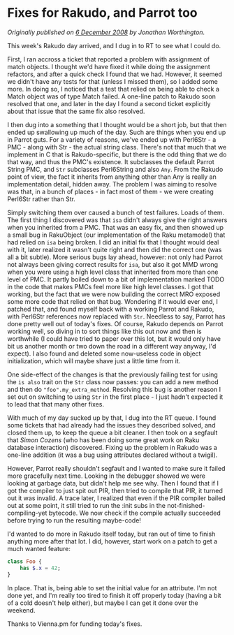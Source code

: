 # Fixes for Rakudo, and Parrot too
    
*Originally published on [6 December 2008](https://use-perl.github.io/user/JonathanWorthington/journal/38035/) by Jonathan Worthington.*

This week's Rakudo day arrived, and I dug in to RT to see what I could do.

First, I ran accross a ticket that reported a problem with assignment of match objects. I thought we'd have fixed it while doing the assignment refactors, and after a quick check I found that we had. However, it seemed we didn't have any tests for that (unless I missed them), so I added some more. In doing so, I noticed that a test that relied on being able to check a Match object was of type Match failed. A one-line patch to Rakudo soon resolved that one, and later in the day I found a second ticket explicitly about that issue that the same fix also resolved.

I then dug into a something that I thought would be a short job, but that then ended up swallowing up much of the day. Such are things when you end up in Parrot guts. For a variety of reasons, we've ended up with Perl6Str - a PMC - along with Str - the actual string class. There's not that much that we implement in C that is Rakudo-specific, but there is the odd thing that we do that way, and thus the PMC's existence. It subclasses the default Parrot String PMC, and `Str` subclasses Perl6String and also `Any`. From the Rakudo point of view, the fact it inherits from anything other than Any is really an implementation detail, hidden away. The problem I was aiming to resolve was that, in a bunch of places - in fact most of them - we were creating Perl6Str rather than Str.

Simply switching them over caused a bunch of test failures. Loads of them. The first thing I discovered was that `isa` didn't always give the right answers when you inherited from a PMC. That was an easy fix, and then showed up a small bug in RakuObject (our implementation of the Raku metamodel) that had relied on `isa` being broken. I did an initial fix that I thought would deal with it, later realized it wasn't quite right and then did the correct one (was all a bit subtle). More serious bugs lay ahead, however: not only had Parrot not always been giving correct results for `isa`, but also it got MMD wrong when you were using a high level class that inherited from more than one level of PMC. It partly boiled down to a bit of implementation marked TODO in the code that makes PMCs feel more like high level classes. I got that working, but the fact that we were now building the correct MRO exposed some more code that relied on that bug. Wondering if it would ever end, I patched that, and found myself back with a working Parrot and Rakudo, with Perl6Str references now replaced with `Str`. Needless to say, Parrot has done pretty well out of today's fixes. Of course, Rakudo depends on Parrot working well, so diving in to sort things like this out now and then is worthwhile (I could have tried to paper over this lot, but it would only have bit us another month or two down the road in a different way anyway, I'd expect). I also found and deleted some now-useless code in object initialization, which will maybe shave just a little time from it.

One side-effect of the changes is that the previously failing test for using the `is also` trait on the `Str` class now passes: you can add a new method and then do `"foo".my_extra_method`. Resolving this bug is another reason I set out on switching to using `Str` in the first place - I just hadn't expected it to lead that that many other fixes.

With much of my day sucked up by that, I dug into the RT queue. I found some tickets that had already had the issues they described solved, and closed them up, to keep the queue a bit cleaner. I then took on a segfault that *Simon Cozens* (who has been doing some great work on Raku database interaction) discovered. Fixing up the problem in Rakudo was a one-line addition (it was a bug using attributes declared without a twigil).

However, Parrot really shouldn't segfault and I wanted to make sure it failed more gracefully next time. Looking in the debugger showed we were looking at garbage data, but didn't help me see why. Then I found that if I got the compiler to just spit out PIR, then tried to compile that PIR, it turned out it was invalid. A trace later, I realized that even if the PIR compiler bailed out at some point, it still tried to run the :init subs in the not-finished-compiling-yet bytecode. We now check if the compile actually succeeded before trying to run the resulting maybe-code!

I'd wanted to do more in Rakudo itself today, but ran out of time to finish anything more after that lot. I did, however, start work on a patch to get a much wanted feature:

```` raku
class Foo {
    has $.x = 42;
}
````
In place. That is, being able to set the initial value for an attribute. I'm not done yet, and I'm really too tired to finish it off properly today (having a bit of a cold doesn't help either), but maybe I can get it done over the weekend.

Thanks to Vienna.pm for funding today's fixes.
